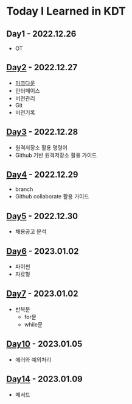 # **Today I Learned in KDT**

## **Day1**  - 2022.12.26
- OT

## **[Day2](1227-버전기록(개인).md)** - 2022.12.27
- [마크다운](markdown.md)
- 인터페이스
- 버전관리
- Git
-  버전기록
## **[Day3](1228-버전기록(개인2).md)** - 2022.12.28
- 원격저장소 활용 명령어
- Github 기반 원격저장소 활용 가이드
## **[Day4](1229-버전기록(협업).md)** - 2022.12.29
- branch
-  Github collaborate 활용 가이드
## **[Day5](1230-취뽀1.md)** - 2022.12.30
- 채용공고 분석

## **[Day6](0102_자료형.md)** - 2023.01.02
- 파이썬
- 자료형

## **[Day7](0102_자료형.md)** - 2023.01.02
- 반복문
    -  for문
    - while문

## **[Day10](0105_에러.md)** - 2023.01.05
- 에러와 예외처리

## **[Day14](0109_메서드.md)** - 2023.01.09
- 메서드

